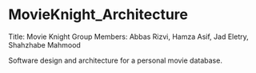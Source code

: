# MovieKnight_Architecture
Title: Movie Knight
Group Members: Abbas Rizvi, Hamza Asif, Jad Eletry, Shahzhabe Mahmood

Software design and architecture for a personal movie database. 
